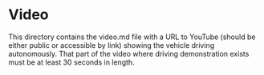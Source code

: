 Video
====

This directory contains the video.md file with a URL to YouTube (should be either public or accessible by link) showing the vehicle driving autonomously.
That part of the video where driving demonstration exists must be at least 30 seconds in length.
